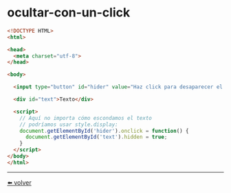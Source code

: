 # ocultar-con-un-click

````html
<!DOCTYPE HTML>
<html>

<head>
  <meta charset="utf-8">
</head>

<body>

  <input type="button" id="hider" value="Haz click para desaparecer el texto"/>

  <div id="text">Texto</div>

  <script>
    // Aquí no importa cómo escondamos el texto
    // podríamos usar style.display:
    document.getElementById('hider').onclick = function() {
      document.getElementById('text').hidden = true;
    }
  </script>
</body>
</html>
````

---
[⬅️ volver](https://github.com/VictorHugoAguilar/javascript-interview-questions-explained/blob/main/theory-event/introduction-browser-events/readme.md#ocultar-con-un-click)
